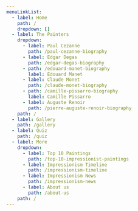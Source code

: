 ```yaml
---
menuLinkList:
  - label: Home
    path: /
    dropdown: []
  - label: The Painters
    dropdown:
      - label: Paul Cezanne
        path: /paul-cezanne-biography
      - label: Edgar Degas
        path: /edgar-degas-biography
      - path: /edouard-manet-biography
        label: Edouard Manet
      - label: Claude Monet
        path: /claude-monet-biography
      - path: /camille-pissarro-biography
        label: Camille Pissarro
      - label: Auguste Renoir
        path: /pierre-auguste-renoir-biography
    path: /
  - label: Gallery
    path: /gallery
  - label: Quiz
    path: /quiz
  - label: More
    dropdown:
      - label: Top 10 Paintings
        path: /top-10-impressionist-paintings
      - label: Impressionism Timeline
        path: /impressionism-timeline
      - label: Impressionism News
        path: /impressionism-news
      - label: About us
        path: /about-us
    path: /
---
```

